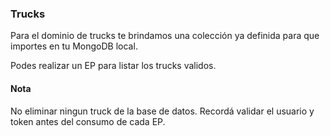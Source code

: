 ### Trucks

Para el dominio de trucks te brindamos una colección ya definida para que importes en tu MongoDB local.

Podes realizar un EP para listar los trucks validos.

#### Nota

No eliminar ningun truck de la base de datos.
Recordá validar el usuario y token antes del consumo de cada EP.